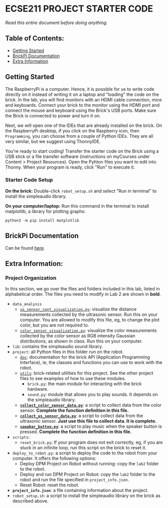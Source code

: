 # ECSE211 PROJECT STARTER CODE

_Read this entire document before doing anything._

## Table of Contents:
* [Getting Started](#getting-started)
* [BrickPi Documentation](#brickpi-documentation)
* [Extra Information](#extra-information)

## Getting Started

The RaspberryPi is a computer. Hence, it is possible for us to write code directly on it instead of writing it on a laptop and "loading" the code on the brick. In the lab, you will find monitors with an HDMI cable connection, mice and keyboards. Connect your brick to the monitor using the HDMI port and connect the mouse and keyboard using the Brick's USB ports. Make sure the Brick is connected to power and turn it on. 

Next, we will open one of the IDEs that are already installed on the brick. On the RaspberryPi desktop, if you click on the Raspberry icon, then ```Programming```, you can choose from a couple of Python IDEs. They are all very similar, but we suggest using ThonnyIDE.

You're ready to start coding! Transfer the starter code on the Brick using a USB stick or a file transfer software (instructions on myCourses under Content > Project Resources). Open the Pyhton files you want to edit into Thonny. When your program is ready, click "Run" to execute it.

### Starter Code Setup

**On the brick:** Double-click `robot_setup.sh` and select "Run in terminal"
to install the simpleaudio library.

**On your computer/laptop:** Run this command in the terminal to install
matplotlib, a library for plotting graphs:

```
python3 -m pip install matplotlib
```

## BrickPi Documentation

Can be found [here](https://mcgill-dpm.github.io/documentation/brickpi-docs/brickpi3.html).

## Extra Information:

### Project Organization

In this section, we go over the files and folders included in this lab,
listed in alphabetical order.
The files you need to modify in Lab 2 are shown in **bold**.

- `data_analysis`
  - [`us_sensor_cont_visualization.py`](data_analysis/us_sensor_cont_visualization.py):
  visualize the distance measurements
  collected by the ultrasonic sensor. Run this on your computer.
  You are allowed to modify this file, eg, to change the plot color,
  but you are not required to.
  - [`color_sensor_visualization.py`](data_analysis/color_sensor_visualization.py):
  visualize the color measurements collected by the color sensor as
  RGB intensity Gaussian distributions, as shown in class. Run this on your computer.
- `lib`: contains the simpleaudio sound library.
- `project`: all Python files in this folder run on the robot.
  - [`doc`](project/doc): documentation for the brick API
  (Application Programming Interface), ie, the classes and functions
  you can use to work with the robot.
  - [`utils`](project/utils): brick-related utilities for this project.
  See the other project files to see examples of how to use these modules.
    - `brick.py`: the main module for interacting with the brick hardware.
    - `sound.py`: module that allows you to play sounds.
    It depends on the simpleaudio library.
  - [**`collect_color_sensor_data.py`**](project/collect_color_sensor_data.py):
  a script to collect data from the color sensor.
  **Complete the function definition in this file.**
  - [**`collect_us_sensor_data.py`**](project/collect_us_sensor_data.py):
  a script to collect data from the ultrasonic sensor.
  **Just use this file to collect data. It is complete.**
  - [**`speaker_button.py`**](project/speaker_button.py):
  a script to play music when the speaker button is pressed.
  **Complete the function definition in this file.**
- `scripts`:
  - `reset_brick.py`: If your program does not exit correctly, eg,
  if you are stuck in an infinite loop, run this script on the brick to reset it.
- `deploy_to_robot.py`: a script to deploy the code to the robot from your computer.
  It offers the following options:
  - Deploy DPM Project on Robot without running:
  copy the `lab2` folder to the robot.
  - Deploy and run DPM Project on Robot:
  copy the `lab2` folder to the robot and run the file specified
  in `project_info.json`.
  - Reset Robot: reset the robot.
- **`project_info.json`**: a file containing information about the project.
- `robot_setup.sh`: a script to install the simpleaudio library on
the brick as described above.

